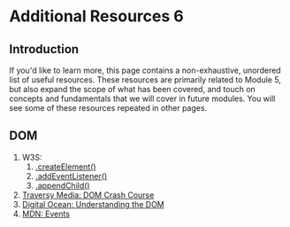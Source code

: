 # Additional Resources 6

## Introduction

If you'd like to learn more, this page contains a non-exhaustive, unordered list of useful resources. These resources are primarily related to Module 5, but also expand the scope of what has been covered, and touch on concepts and fundamentals that we will cover in future modules. You will see some of these resources repeated in other pages.

## DOM

1. W3S:
   1. [.createElement()](https://www.w3schools.com/jsref/met\_document\_createelement.asp)
   2. [.addEventListener()](https://www.w3schools.com/jsref/met\_document\_addeventlistener.asp)
   3. [.appendChild()](https://www.w3schools.com/jsref/met\_node\_appendchild.asp)
2. [Traversy Media: DOM Crash Course](https://www.youtube.com/watch?v=0ik6X4DJKCc\&list=PLillGF-RfqbYE6Ik\_EuXA2iZFcE082B3s)
3. [Digital Ocean: Understanding the DOM](https://www.digitalocean.com/community/tutorial\_series/understanding-the-dom-document-object-model)
4. [MDN: Events](https://developer.mozilla.org/en-US/docs/Web/Events)
